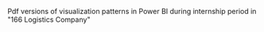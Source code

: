Pdf versions of visualization patterns in Power BI during internship period in "166 Logistics Company"
